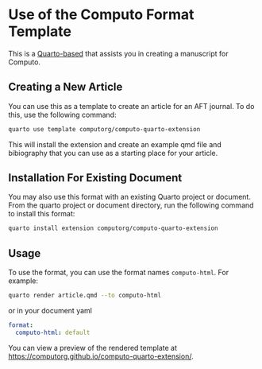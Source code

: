 # Use of the Computo Format Template

This is a [Quarto-based](https://quarto.org) that assists you in creating a manuscript for Computo.

## Creating a New Article

You can use this as a template to create an article for an AFT journal. To do this, use the following command:

```bash
quarto use template computorg/computo-quarto-extension
```

This will install the extension and create an example qmd file and bibiography that you can use as a starting place for your article.

## Installation For Existing Document

You may also use this format with an existing Quarto project or document. From the quarto project or document directory, run the following command to install this format:

```bash
quarto install extension computorg/computo-quarto-extension
```

## Usage

To use the format, you can use the format names `computo-html`. For example:

```bash
quarto render article.qmd --to computo-html
```

or in your document yaml

```yaml
format:
  computo-html: default
```

You can view a preview of the rendered template at <https://computorg.github.io/computo-quarto-extension/>.


